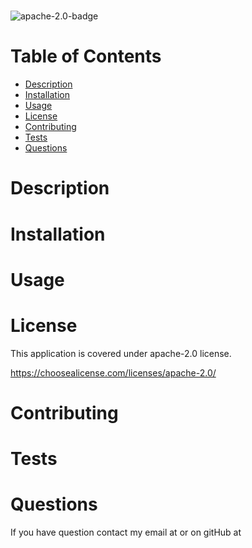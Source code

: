 
  # 
 
   
  <img src="https://img.shields.io/badge/License-Apache%202.0-blue.svg" alt="apache-2.0-badge">
    
 
  # Table of Contents
  <ul>
    <li>
      <a href="#description">Description</a>
    </li>
    <li>
      <a href="#installation">Installation</a>
    </li>
    <li>
      <a href="#usage">Usage</a>
    </li>
    <li>
      <a href="#license">License</a>
    </li>
    <li>
      <a href="#contributing">Contributing</a>
    </li>
    <li>
      <a href="#tests">Tests</a>
    </li>
    <li>
      <a href="#questions">Questions</a>
    </li>
  </ul>
 
  ## <h1 id="description">Description</h1>
 
  
 
  ## <h1 id="installation">Installation</h1>
 
  
 
  ## <h1 id="usage">Usage</h1>
 
  
 
  ## <h1 id="license">License</h1>
 
  This application is covered under apache-2.0 license.
  
  https://choosealicense.com/licenses/apache-2.0/
  
 
  ## <h1 id="contributing">Contributing</h1>
 
  
 
  ## <h1 id="tests">Tests</h1>
 
  
 
  ## <h1 id="questions">Questions</h1>
 
  If you have question contact my email at  or on gitHub at 
